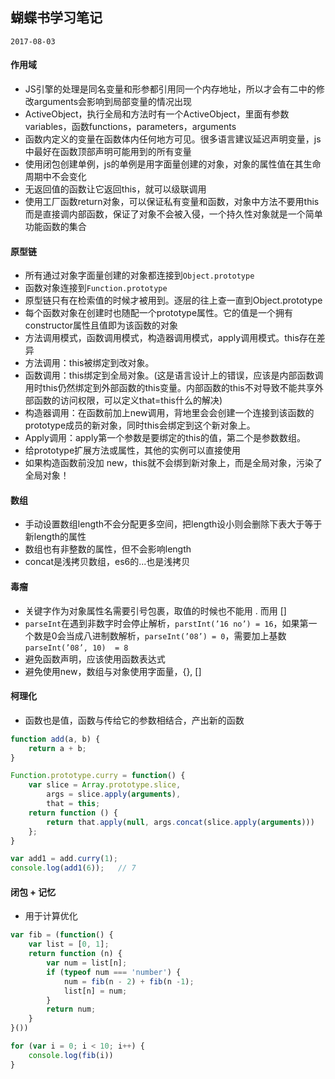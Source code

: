 ## 蝴蝶书学习笔记
`2017-08-03`

#### 作用域

- JS引擎的处理是同名变量和形参都引用同一个内存地址，所以才会有二中的修改arguments会影响到局部变量的情况出现
- ActiveObject，执行全局和方法时有一个ActiveObject，里面有参数variables，函数functions，parameters，arguments
- 函数内定义的变量在函数体内任何地方可见。很多语言建议延迟声明变量，js中最好在函数顶部声明可能用到的所有变量
- 使用闭包创建单例，js的单例是用字面量创建的对象，对象的属性值在其生命周期中不会变化
- 无返回值的函数让它返回this，就可以级联调用
- 使用工厂函数return对象，可以保证私有变量和函数，对象中方法不要用this而是直接调内部函数，保证了对象不会被入侵，一个持久性对象就是一个简单功能函数的集合
 

#### 原型链

- 所有通过对象字面量创建的对象都连接到`Object.prototype`
- 函数对象连接到`Function.prototype`
- 原型链只有在检索值的时候才被用到。逐层的往上查一直到Object.prototype
- 每个函数对象在创建时也随配一个prototype属性。它的值是一个拥有constructor属性且值即为该函数的对象
- 方法调用模式，函数调用模式，构造器调用模式，apply调用模式。this存在差异
- 方法调用：this被绑定到改对象。
- 函数调用：this绑定到全局对象。(这是语言设计上的错误，应该是内部函数调用时this仍然绑定到外部函数的this变量。内部函数的this不对导致不能共享外部函数的访问权限，可以定义that=this什么的解决)
- 构造器调用：在函数前加上new调用，背地里会会创建一个连接到该函数的prototype成员的新对象，同时this会绑定到这个新对象上。
- Apply调用：apply第一个参数是要绑定的this的值，第二个是参数数组。
- 给prototype扩展方法或属性，其他的实例可以直接使用
- 如果构造函数前没加 new，this就不会绑到新对象上，而是全局对象，污染了全局对象！
 

#### 数组

- 手动设置数组length不会分配更多空间，把length设小则会删除下表大于等于新length的属性
- 数组也有非整数的属性，但不会影响length
- concat是浅拷贝数组，es6的...也是浅拷贝
 

#### 毒瘤

- 关键字作为对象属性名需要引号包裹，取值的时候也不能用 . 而用 []
- `parseInt`在遇到非数字时会停止解析，`parstInt(’16 no’) = 16`，如果第一个数是0会当成八进制数解析，`parseInt(’08’) = 0`，需要加上基数 `parseInt(’08’, 10)  = 8`
- 避免函数声明，应该使用函数表达式
- 避免使用new，数组与对象使用字面量，{}, []
 

#### 柯理化

- 函数也是值，函数与传给它的参数相结合，产出新的函数
```javascript
function add(a, b) {
    return a + b;
}

Function.prototype.curry = function() {
    var slice = Array.prototype.slice,
        args = slice.apply(arguments),
        that = this;
    return function () {
        return that.apply(null, args.concat(slice.apply(arguments)))
    };
}

var add1 = add.curry(1);
console.log(add1(6));   // 7
```

#### 闭包 + 记忆

- 用于计算优化
```javascript
var fib = (function() {
    var list = [0, 1];
    return function (n) {
        var num = list[n];
        if (typeof num === 'number') {
            num = fib(n - 2) + fib(n -1);
            list[n] = num;
        }
        return num;
    }
}())

for (var i = 0; i < 10; i++) {
    console.log(fib(i))
}
```